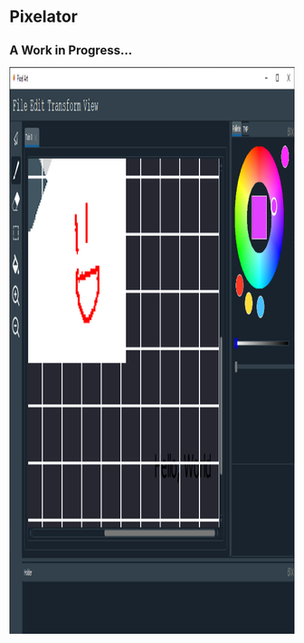 # Pixelator
## A Work in Progress...
<p align="center">
  <img src="pixelator.PNG" height="1000">
</p>
